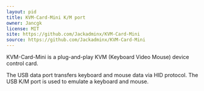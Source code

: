 ```yaml
---
layout: pid
title: KVM-Card-Mini K/M port
owner: Jancgk
license: MIT
site: https://github.com/Jackadminx/KVM-Card-Mini
source: https://github.com/Jackadminx/KVM-Card-Mini
---
```

 KVM-Card-Mini is a plug-and-play KVM (Keyboard Video Mouse) device control card.

The USB data port transfers keyboard and mouse data via HID protocol.
The USB K/M port is used to emulate a keyboard and mouse.